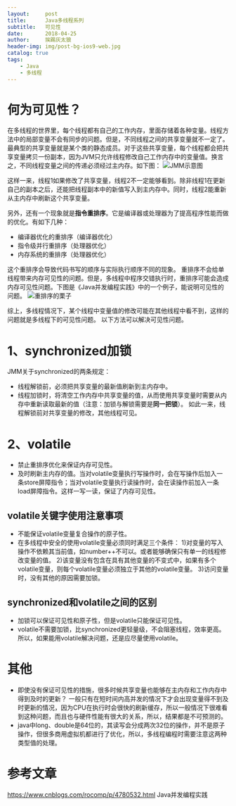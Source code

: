 ```yaml
---
layout:     post
title:      Java多线程系列
subtitle:   可见性
date:       2018-04-25
author:     挨踢灰太狼
header-img: img/post-bg-ios9-web.jpg
catalog: true
tags:
    - Java
    - 多线程
---
```


何为可见性？
======
在多线程的世界里，每个线程都有自己的工作内存，里面存储着各种变量。线程方法中的局部变量不会有同步的问题。但是，不同线程之间的共享变量就不一定了。最典型的共享变量就是某个类的静态成员。对于这些共享变量，每个线程都会把共享变量拷贝一份副本，因为JVM只允许线程修改自己工作内存中的变量值。换言之，不同线程变量之间的传递必须经过主内存。如下图：
![JMM示意图](https://upload-images.jianshu.io/upload_images/9289152-df243a49fa7f7b3b.png?imageMogr2/auto-orient/strip%7CimageView2/2/w/1240)

这样一来，线程1如果修改了共享变量，线程2不一定能够看到。除非线程1在更新自己的副本之后，还能把线程副本中的新值写入到主内存中。同时，线程2能重新从主内存中刷新这个共享变量。

另外，还有一个现象就是**指令重排序**。它是编译器或处理器为了提高程序性能而做的优化。有如下几种：
- 编译器优化的重排序（编译器优化）
- 指令级并行重排序（处理器优化）
- 内存系统的重排序（处理器优化）

这个重排序会导致代码书写的顺序与实际执行顺序不同的现象。
重排序不会给单线程带来内存可见性的问题。但是，多线程中程序交错执行时，重排序可能会造成内存可见性问题。下图是《Java并发编程实践》中的一个例子，能说明可见性的问题。
![重排序的栗子](https://upload-images.jianshu.io/upload_images/9289152-08a510346b645883.png?imageMogr2/auto-orient/strip%7CimageView2/2/w/1240)

综上，多线程情况下，某个线程中变量值的修改可能在其他线程中看不到，这样的问题就是多线程下的可见性问题。
以下方法可以解决可见性问题。

1、synchronized加锁
======
JMM关于synchronized的两条规定：
- 线程解锁前，必须把共享变量的最新值刷新到主内存中。
- 线程加锁时，将清空工作内存中共享变量的值，从而使用共享变量时需要从内存中重新读取最新的值（注意：加锁与解锁需要是**同一把锁**）。
如此一来，线程解锁前对共享变量的修改，其他线程可见。

2、volatile
======
- 禁止重排序优化来保证内存可见性。
- 及时刷新主内存的值。当对volatile变量执行写操作时，会在写操作后加入一条store屏障指令；当对volatile变量执行读操作时，会在读操作前加入一条load屏障指令。这样一写一读，保证了内存可见性。

## volatile关键字使用注意事项
- 不能保证volatile变量复合操作的原子性。
- 在多线程中安全的使用volatile变量必须同时满足三个条件：
1)对变量的写入操作不依赖其当前值，如number++不可以。或者能够确保只有单一的线程修改变量的值。
2)该变量没有包含在具有其他变量的不变式中，如果有多个volatile变量，则每个volatile变量必须独立于其他的volatile变量。
3)访问变量时，没有其他的原因需要加锁。

## synchronized和volatile之间的区别
- 加锁可以保证可见性和原子性，但是volatile只能保证可见性。
- volatile不需要加锁，比synchronized更轻量级，不会阻塞线程，效率更高。所以，如果能用volatile解决问题，还是应尽量使用volatile。


其他
======
- 即使没有保证可见性的措施，很多时候共享变量也能够在主内存和工作内存中得到及时的更新？
一般只有在短时间内高并发的情况下才会出现变量得不到及时更新的情况，因为CPU在执行时会很快的刷新缓存，所以一般情况下很难看到这种问题，而且也与硬件性能有很大的关系，所以，结果都是不可预测的。
- java中long、double是64位的，其读写会分成两次32位的操作，并不是原子操作，但很多商用虚拟机都进行了优化，所以，多线程编程时需要注意这两种类型值的处理。

参考文章
======
https://www.cnblogs.com/rocomp/p/4780532.html
Java并发编程实践



